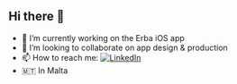 ## Hi there 👋

- 🔭 I’m currently working on the Erba iOS app
- 👯 I’m looking to collaborate on app design & production
- 📫 How to reach me: [![LinkedIn](https://img.shields.io/badge/LinkedIn-Profile-blue?logo=linkedin&logoColor=white)](https://www.linkedin.com/in/sofya-tarnalitskaya/)
- 🇲🇹 In Malta

<!--
**tarnalitska/tarnalitska** is a ✨ _special_ ✨ repository because its `README.md` (this file) appears on your GitHub profile.

Here are some ideas to get you started:

- 🔭 I’m currently working on ...
- 🌱 I’m currently learning ...
- 👯 I’m looking to collaborate on ...
- 🤔 I’m looking for help with ...
- 💬 Ask me about ...
- 📫 How to reach me: ...
- 😄 Pronouns: ...
- ⚡ Fun fact: ...
-->
